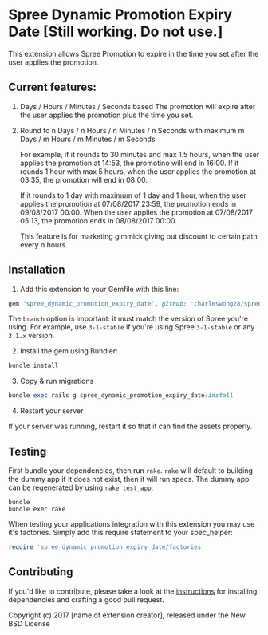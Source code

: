 Spree Dynamic Promotion Expiry Date [Still working. Do not use.]
===============================

This extension allows Spree Promotion to expire in the time you set after the user applies the promotion. 

## Current features: 
1. Days / Hours / Minutes / Seconds based
  The promotion will expire after the user applies the promotion plus the time you set. 

2. Round to n Days / n Hours / n Minutes / n Seconds with maximum m Days / m Hours / m Minutes / m Seconds
  
    For example, if it rounds to 30 minutes and max 1.5 hours, when the user applies the promotion at 14:53, the promotino will end in 16:00. If it rounds 1 hour with max 5 hours, when the user applies the promotion at 03:35, the promotion will end in 08:00. 
  
    If it rounds to 1 day with maximum of 1 day and 1 hour, when the user applies the promotion at 07/08/2017 23:59, the promotion ends in 09/08/2017 00:00. When the user applies the promotion at 07/08/2017 05:13, the promotion ends in 08/08/2017 00:00. 
  
    This feature is for marketing gimmick giving out discount to certain path every n hours. 

## Installation

1. Add this extension to your Gemfile with this line:
  ```ruby
  gem 'spree_dynamic_promotion_expiry_date', github: 'charleswong28/spree_dynamic_promotion_expiry_date', branch: 'X-X-stable'
  ```

  The `branch` option is important: it must match the version of Spree you're using.
  For example, use `3-1-stable` if you're using Spree `3-1-stable` or any `3.1.x` version.

2. Install the gem using Bundler:
  ```ruby
  bundle install
  ```

3. Copy & run migrations
  ```ruby
  bundle exec rails g spree_dynamic_promotion_expiry_date:install
  ```

4. Restart your server

  If your server was running, restart it so that it can find the assets properly.

## Testing

First bundle your dependencies, then run `rake`. `rake` will default to building the dummy app if it does not exist, then it will run specs. The dummy app can be regenerated by using `rake test_app`.

```shell
bundle
bundle exec rake
```

When testing your applications integration with this extension you may use it's factories.
Simply add this require statement to your spec_helper:

```ruby
require 'spree_dynamic_promotion_expiry_date/factories'
```


## Contributing

If you'd like to contribute, please take a look at the
[instructions](CONTRIBUTING.md) for installing dependencies and crafting a good
pull request.

Copyright (c) 2017 [name of extension creator], released under the New BSD License
